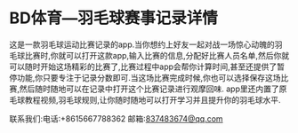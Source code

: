 # BD体育—羽毛球赛事记录详情
  这是一款羽毛球运动比赛记录的app.当你想约上好友一起对战一场惊心动魄的羽毛球比赛时,你就可以打开这款app,输入比赛的信息,分配好比赛人员名单,然后你就可以随时开始这场精彩的比赛了,比赛过程中app会帮你计算时间,甚至还提供了暂停功能,你只要专注于记录分数即可.当这场比赛完成时候,你也可以选择保存这场比赛,然后随时随地可以在记录中打开这个比赛记录进行观摩回味.
  app里还内置了原毛球教程视频,羽毛球规则,让你随时随地可以打开学习并且提升你的羽毛球水平.
  
  联系我们:电话:+8615667788362 邮箱:837483674@qq.com
